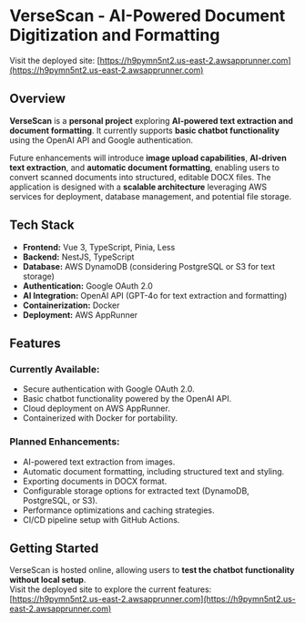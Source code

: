 # VerseScan - AI-Powered Document Digitization and Formatting

Visit the deployed site: [https://h9pymn5nt2.us-east-2.awsapprunner.com](https://h9pymn5nt2.us-east-2.awsapprunner.com)

## Overview

**VerseScan** is a **personal project** exploring **AI-powered text extraction and document formatting**. It currently supports **basic chatbot functionality** using the OpenAI API and Google authentication.

Future enhancements will introduce **image upload capabilities**, **AI-driven text extraction**, and **automatic document formatting**, enabling users to convert scanned documents into structured, editable DOCX files. The application is designed with a **scalable architecture** leveraging AWS services for deployment, database management, and potential file storage.

## Tech Stack

- **Frontend:** Vue 3, TypeScript, Pinia, Less  
- **Backend:** NestJS, TypeScript  
- **Database:** AWS DynamoDB (considering PostgreSQL or S3 for text storage)  
- **Authentication:** Google OAuth 2.0  
- **AI Integration:** OpenAI API (GPT-4o for text extraction and formatting)  
- **Containerization:** Docker  
- **Deployment:** AWS AppRunner  

## Features

### Currently Available:
- Secure authentication with Google OAuth 2.0.  
- Basic chatbot functionality powered by the OpenAI API.  
- Cloud deployment on AWS AppRunner.  
- Containerized with Docker for portability.  

### Planned Enhancements:
- AI-powered text extraction from images.  
- Automatic document formatting, including structured text and styling.  
- Exporting documents in DOCX format.  
- Configurable storage options for extracted text (DynamoDB, PostgreSQL, or S3).  
- Performance optimizations and caching strategies.  
- CI/CD pipeline setup with GitHub Actions.  

## Getting Started

VerseScan is hosted online, allowing users to **test the chatbot functionality without local setup**.  
Visit the deployed site to explore the current features:  
[https://h9pymn5nt2.us-east-2.awsapprunner.com](https://h9pymn5nt2.us-east-2.awsapprunner.com)
